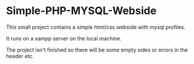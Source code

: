 # Simple-PHP-MYSQL-Webside
This small project contains a simple html/css webside with mysql profiles.

It runs on a xampp server on the local machine.

The project isn't finished so there will be some empty sides or errors in the header etc.


